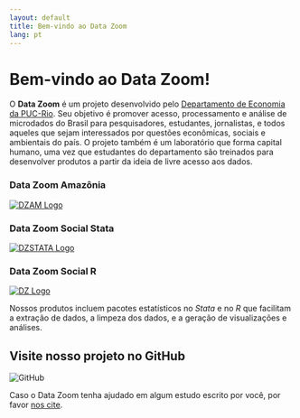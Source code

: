 ```yaml
---
layout: default
title: Bem-vindo ao Data Zoom
lang: pt
---
```


# Bem-vindo ao Data Zoom!

O **Data Zoom** é um projeto desenvolvido pelo [Departamento de Economia da PUC-Rio](http://www.econ.puc-rio.br/). Seu objetivo é promover acesso, processamento e análise de microdados do Brasil para pesquisadores, estudantes, jornalistas, e todos aqueles que sejam interessados por questões econômicas, sociais e ambientais do país. O projeto também é um laboratório que forma capital humano, uma vez que estudantes do departamento são treinados para desenvolver produtos a partir da ideia de livre acesso aos dados.

<div class="logo-container">
    <div>
        <h3>Data Zoom Amazônia</h3>
        <a href="{{ site.baseurl }}/{{ page.lang }}/dz_amazonia.html">
            <img src="{{ site.baseurl }}/assets/img/hex_dzam.png" alt="DZAM Logo">
        </a>
    </div>
    <div>
        <h3>Data Zoom Social Stata</h3>
        <a href="{{ site.baseurl }}/{{ page.lang }}/dz_stata.html">
            <img src="{{ site.baseurl }}/assets/img/hex_dzstata.png" alt="DZSTATA Logo">
        </a>
    </div>
    <div>
        <h3>Data Zoom Social R</h3>
        <a href="{{ site.baseurl }}/{{ page.lang }}/dz_r.html">
            <img src="{{ site.baseurl }}/assets/img/hex_dz.png" alt="DZ Logo">
        </a>
    </div>
</div>

Nossos produtos incluem pacotes estatísticos no *Stata* e no *R* que facilitam a extração de dados, a limpeza dos dados, e a geração de visualizações e análises.

<div class="logo-container-small" style="position: relative;">
    <h2> Visite nosso projeto no GitHub </h2>
    <img src="{{ site.baseurl }}/assets/img/github-mark.png" alt="GitHub">
    <a href="https://github.com/datazoompuc" style="position: absolute; top: 0; left: 0; width: 100%; height: 100%; z-index: 1;"></a>
</div>

Caso o Data Zoom tenha ajudado em algum estudo escrito por você, por favor <a href="{{ site.baseurl }}/{{ page.lang }}/citacao.html"> nos cite</a>.